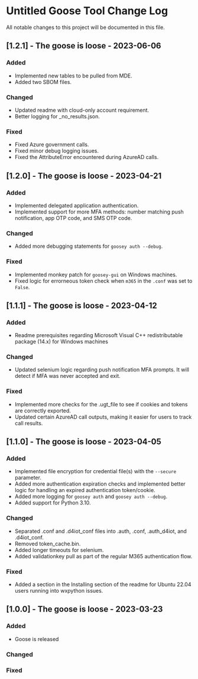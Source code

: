 # Untitled Goose Tool Change Log

All notable changes to this project will be documented in this file.

## [1.2.1] - The goose is loose - 2023-06-06
### Added
- Implemented new tables to be pulled from MDE.
- Added two SBOM files.

### Changed
- Updated readme with cloud-only account requirement.
- Better logging for _no_results.json.

### Fixed
- Fixed Azure government calls.
- Fixed minor debug logging issues.
- Fixed the AttributeError encountered during AzureAD calls.

## [1.2.0] - The goose is loose - 2023-04-21
### Added
- Implemented delegated application authentication.
- Implemented support for more MFA methods: number matching push notification, app OTP code, and SMS OTP code.

### Changed
- Added more debugging statements for `goosey auth --debug`.

### Fixed
- Implemented monkey patch for `goosey-gui` on Windows machines.
- Fixed logic for errorneous token check when `m365` in the `.conf` was set to `False`.

## [1.1.1] - The goose is loose - 2023-04-12
### Added
- Readme prerequisites regarding Microsoft Visual C++ redistributable package (14.x) for Windows machines

### Changed
- Updated selenium logic regarding push notification MFA prompts. It will detect if MFA was never accepted and exit.

### Fixed
- Implemented more checks for the .ugt_file to see if cookies and tokens are correctly exported.
- Updated certain AzureAD call outputs, making it easier for users to track call results.

## [1.1.0] - The goose is loose - 2023-04-05
### Added
- Implemented file encryption for credential file(s) with the `--secure` parameter.
- Added more authentication expiration checks and implemented better logic for handling an expired authentication token/cookie.
- Added more logging for `goosey auth` and `goosey auth --debug`.
- Added support for Python 3.10.

### Changed
- Separated .conf and .d4iot_conf files into .auth, .conf, .auth_d4iot, and .d4iot_conf.
- Removed token_cache.bin.
- Added longer timeouts for selenium.
- Added validationkey pull as part of the regular M365 authentication flow.

### Fixed
- Added a section in the Installing section of the readme for Ubuntu 22.04 users running into wxpython issues.

## [1.0.0] - The goose is loose - 2023-03-23
### Added
- Goose is released

### Changed


### Fixed
